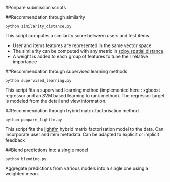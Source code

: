 #Ponpare submission scripts


##Recommendation through similarity

    python similarity_distance.py

This script computes a similarity score between users and test items.  
- User and items features are represented in the same vector space.
- The similarity can be computed with any metric in [scipy.spatial.distance](http://docs.scipy.org/doc/scipy/reference/generated/scipy.spatial.distance.cdist.html).
- A weight is added to each group of features to tune their relative importance

##Recommendation through supervised learning methods 

    python supervised_learning.py

This script fits a supervised learning method (implemented here : xgboost regressor and an SVM based learning to rank method). The regressor target is modeled from the detail and view information.

##Recommendation through hybrid matrix factorisation method 

    python ponpare_lightfm.py

This script fits the [lightfm](https://github.com/lyst/lightfm) hybrid matrix factorisation model to the data. Can incorporate user and item metadata. Can be adapted to explicit or implicit feedback

##Blend predictions into a single model

    python blending.py

Aggregate predictions from various models into a single one using a weighted mean.
